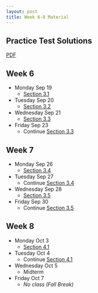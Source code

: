 ```yaml
---
layout: post
title: Week 6-8 Material
---
```


## Practice Test Solutions

[PDF]({{site.baseurl}}public/solutions/practice-test.pdf)

## Week 6

- Monday Sep 19
    - [Section 3.1]({{site.baseurl}}part3/#area-between-curves)
- Tuesday Sep 20
    - [Section 3.2]({{site.baseurl}}part3/#volumes-by-cross-sectioning)
- Wednesday Sep 21
    - [Section 3.3]({{site.baseurl}}part3/#the-washer-method)
- Friday Sep 23
    - Continue [Section 3.3]({{site.baseurl}}part3/#the-washer-method)

## Week 7

- Monday Sep 26
    - [Section 3.4]({{site.baseurl}}part3/#the-cylindrical-shell-method)
- Tuesday Sep 27
    - Continue [Section 3.4]({{site.baseurl}}part3/#the-cylindrical-shell-method)
- Wednesday Sep 28
    - [Section 3.5]({{site.baseurl}}part3/#work)
- Friday Sep 30
    - Continue [Section 3.5]({{site.baseurl}}part3/#work)

## Week 8

- Monday Oct 3
    - [Section 4.1]({{site.baseurl}}part4/#planar-parametrizations)
- Tuesday Oct 4
    - Continue [Section 4.1]({{site.baseurl}}part4/#planar-parametrizations)
- Wednesday Oct 5
    - Midterm
- Friday Oct 7
    - *No class (Fall Break)*
